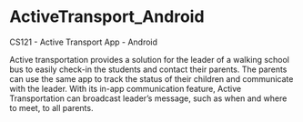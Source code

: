 # ActiveTransport_Android
CS121 - Active Transport App - Android

Active transportation provides a solution for the leader of a walking school bus to easily check-in the students and contact their parents. The parents can use the same app to track the status of their children and communicate with the leader. With its in-app communication feature, Active Transportation can broadcast leader’s message, such as when and where to meet, to all parents.
